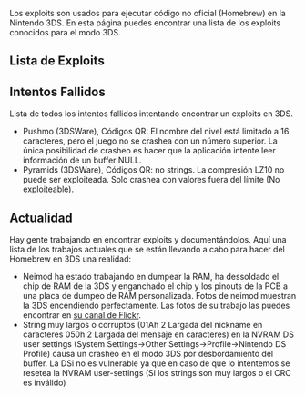 Los exploits son usados para ejecutar código no oficial (Homebrew) en la
Nintendo 3DS. En esta página puedes encontrar una lista de los exploits
conocidos para el modo 3DS.

## Lista de Exploits

## Intentos Fallidos

Lista de todos los intentos fallidos intentando encontrar un exploits en
3DS.

- Pushmo (3DSWare), Códigos QR: El nombre del nivel está limitado a 16
  caracteres, pero el juego no se crashea con un número superior. La
  única posibilidad de crasheo es hacer que la aplicación intente leer
  información de un buffer NULL.
- Pyramids (3DSWare), Códigos QR: no strings. La compresión LZ10 no
  puede ser exploiteada. Solo crashea con valores fuera del límite (No
  exploiteable).

## Actualidad

Hay gente trabajando en encontrar exploits y documentándolos. Aquí una
lista de los trabajos actuales que se están llevando a cabo para hacer
del Homebrew en 3DS una realidad:

- Neimod ha estado trabajando en dumpear la RAM, ha dessoldado el chip
  de RAM de la 3DS y enganchado el chip y los pinouts de la PCB a una
  placa de dumpeo de RAM personalizada. Fotos de neimod muestran la 3DS
  encendiendo perfectamente. Las fotos de su trabajo las puedes
  encontrar en [su canal de
  Flickr](http://www.flickr.com/photos/neimod/).
- String muy largos o corruptos (01Ah 2 Largada del nickname en
  caracteres 050h 2 Largada del mensaje en caracteres) en la NVRAM DS
  user settings (System Settings-\>Other Settings-\>Profile-\>Nintendo
  DS Profile) causa un crasheo en el modo 3DS por desbordamiento del
  buffer. La DSi no es vulnerable ya que en caso de que lo intentemos se
  resetea la NVRAM user-settings (Si los strings son muy largos o el CRC
  es inválido)